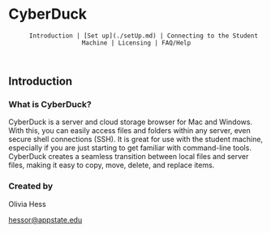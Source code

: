 # CyberDuck
<header>
		
<div id="top-header">
		
		Introduction | [Set up](./setUp.md) | Connecting to the Student Machine | Licensing | FAQ/Help
</div>

<div id="header-image-menu">

</div>
</header>


## Introduction

### What is CyberDuck?
CyberDuck is a server and cloud storage browser for Mac and Windows. With this, you can easily access files and folders within any server, even secure shell connections (SSH). It is great for use with the student machine, especially if you are just starting to get familiar with command-line tools. CyberDuck creates a seamless transition between local files and server files, making it easy to copy, move, delete, and replace items.

### Created by
Olivia Hess

hessor@appstate.edu
